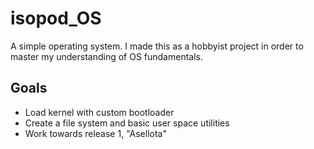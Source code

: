 # isopod_OS
A simple operating system. I made this as a hobbyist project in order to master my understanding of OS fundamentals.

## Goals

- Load kernel with custom bootloader
- Create a file system and basic user space utilities 
- Work towards release 1, "Asellota" 
